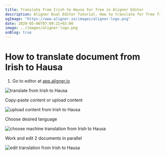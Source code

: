 ```yaml
---
title: Translate from Irish to Hausa for free in Aligner Editor
description: Aligner Dual Editor Tutorial. How to translate for free from Irish to Hausa. Aligner is multilingual document management platform. 
ogImage: "https://www.aligner.io/images/aligner-logo.png"
date: 2020-05-06T07:09:21+03:00
image: ../images/aligner-logo.png
onBlog: true
---
```


# How to translate document from Irish to Hausa

1. Go to editor at [app.aligner.io](https://app.aligner.io "Aligner App web page")

![translate from Irish to Hausa](../aligner-blank-editor.png "translate from Irish to Hausa")

Copy-paste content or upload content

![upload content from Irish to Hausa](../aligner-uploaded-document.png "upload content from Irish to Hausa")

Choose desired language

![choose machine translation from Irish to Hausa](../aligner-language-dropdown.png "choose machine translation from Irish to Hausa")

Work and edit 2 documents in parallel

![edit translation from Irish to Hausa](../aligner-double-sitded-editor.png "edit translation from Irish to Hausa")

